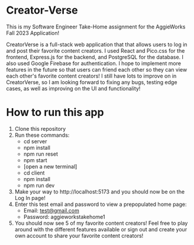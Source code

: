 # Creator-Verse

This is my Software Engineer Take-Home assignment for the AggieWorks Fall 2023 Application!

CreatorVerse is a full-stack web application that that allows users to log in and post their favorite content creators. I used React and Pico.css for the frontend, Express.js
for the backend, and PostgreSQL for the database. I also used Google Firebase for authentication. I hope to implement more features in the future so that users can friend each
other so they can view each other's favorite content creators! I still have lots to improve on in CreatorVerse, so I am looking forward to fixing any bugs, testing edge cases, as
well as improving on the UI and functionality!

# How to run this app

1. Clone this repository
2. Run these commands:
   - cd server
   - npm install
   - npm run reset
   - npm start
   - [open a new terminal]
   - cd client
   - npm install
   - npm run dev
3. Make your way to http://localhost:5173 and you should now be on the Log In page!
4. Enter this test email and password to view a prepopulated home page:
   - Email: test@gmail.com
   - Password: aggieworkstakehome1
5. You should now see 5 of my favorite content creators! Feel free to play around with the different features available or sign out and create your own account to share your favorite content creators!
   
